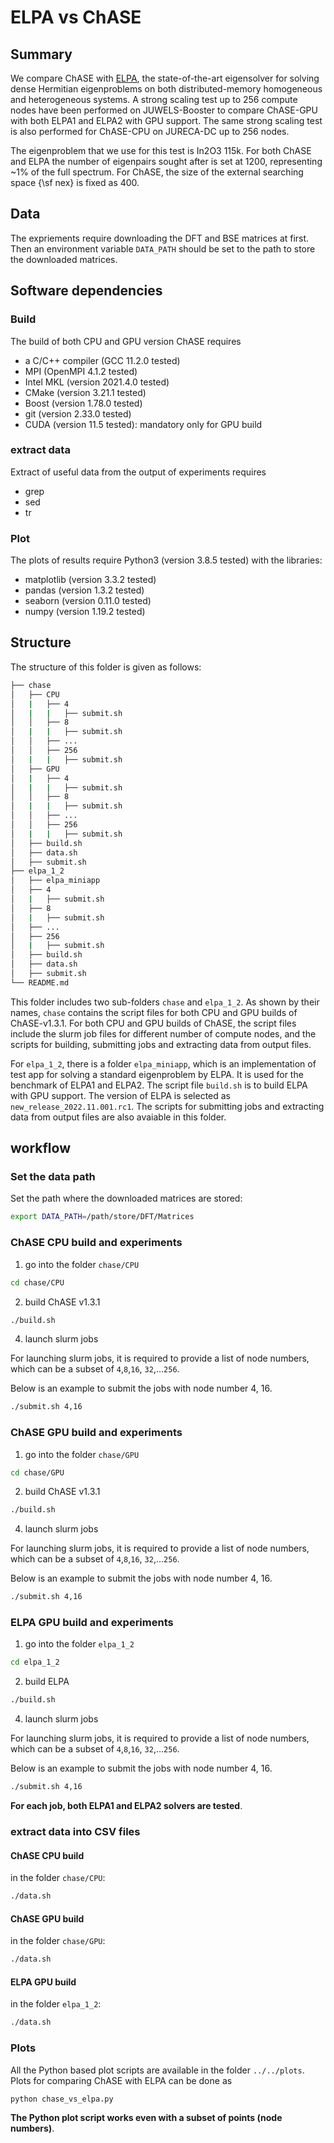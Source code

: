 # ELPA vs ChASE

## Summary

We compare ChASE with [ELPA](https://elpa.mpcdf.mpg.de/), the state-of-the-art eigensolver for solving dense Hermitian eigenproblems on both distributed-memory homogeneous and heterogeneous systems. A strong scaling test up to 256 compute nodes have been performed on JUWELS-Booster to compare ChASE-GPU with both ELPA1 and ELPA2 with GPU support. The same strong scaling test is also performed for ChASE-CPU on JURECA-DC up to 256 nodes.

The eigenproblem that we use for this test is In2O3 115k. For both ChASE and ELPA the number of eigenpairs sought after is set at 1200, representing ~1% of the full spectrum. For ChASE, the size of the external searching space {\sf nex} is fixed as 400. 

## Data
The expriements require downloading the DFT and BSE matrices at first. Then an environment variable `DATA_PATH` should be set to the path to store the downloaded matrices.

## Software dependencies

### Build

The build of both CPU and GPU version ChASE requires

- a C/C++ compiler (GCC 11.2.0 tested)
- MPI (OpenMPI 4.1.2 tested)
- Intel MKL (version 2021.4.0 tested)
- CMake (version 3.21.1 tested)
- Boost (version 1.78.0 tested)
- git (version 2.33.0 tested)
- CUDA (version 11.5 tested): mandatory only for GPU build

### extract data

Extract of useful data from the output of experiments requires

- grep
- sed
- tr

### Plot

The plots of results require Python3 (version 3.8.5 tested) with the libraries:

- matplotlib (version 3.3.2 tested)
- pandas (version 1.3.2 tested)
- seaborn (version 0.11.0 tested)
- numpy (version 1.19.2 tested)

## Structure

The structure of this folder is given as follows:

```bash
├── chase
│   ├── CPU
│   |	├── 4
│   |	|   ├── submit.sh
│   │ 	├── 8
│   |	|   ├── submit.sh
│   │ 	├── ...
│   │ 	├── 256
│   |	|   ├── submit.sh
│   ├── GPU
│   |	├── 4
│   |	|   ├── submit.sh
│   │ 	├── 8
│   |	|   ├── submit.sh
│   │ 	├── ...
│   │ 	├── 256
│   |	|   ├── submit.sh
│   ├── build.sh
│   ├── data.sh
│   ├── submit.sh
├── elpa_1_2
│   ├── elpa_miniapp
│   ├── 4
│   |   ├── submit.sh
│   ├── 8
│   |   ├── submit.sh
│   ├── ...
│   ├── 256
│   |   ├── submit.sh
│   ├── build.sh
│   ├── data.sh
│   ├── submit.sh
└── README.md
```

This folder includes two sub-folders `chase` and `elpa_1_2`. As shown by their names, `chase` contains the script files for both CPU and GPU builds of ChASE-v1.3.1. For both CPU and GPU builds of ChASE, the script files include the slurm job files for different number of compute nodes, and the scripts for building, submitting jobs and extracting data from output files.

For `elpa_1_2`, there is a folder `elpa_miniapp`, which is an implementation of test app for solving a standard eigenproblem by ELPA. It is used for the benchmark of ELPA1 and ELPA2. The script file `build.sh` is to build ELPA with GPU support. The version of ELPA is selected as `new_release_2022.11.001.rc1`. The scripts for submitting jobs and extracting data from output files are also avaiable in this folder.


## workflow

### Set the data path

Set the path where the downloaded matrices are stored:

```bash
export DATA_PATH=/path/store/DFT/Matrices
```


### ChASE CPU build and experiments

1. go into the folder `chase/CPU`

```bash
cd chase/CPU
```

2. build ChASE v1.3.1

```bash
./build.sh
```

4. launch slurm jobs

For launching slurm jobs, it is required to provide a list of node numbers, which can be a subset of `4`,`8`,`16`, `32`,...`256`.

Below is an example to submit the jobs with node number 4, 16.

```bash
./submit.sh 4,16
```
### ChASE GPU build and experiments

1. go into the folder `chase/GPU`

```bash
cd chase/GPU
```

2. build ChASE v1.3.1

```bash
./build.sh
```

4. launch slurm jobs

For launching slurm jobs, it is required to provide a list of node numbers, which can be a subset of `4`,`8`,`16`, `32`,...`256`.

Below is an example to submit the jobs with node number 4, 16.

```bash
./submit.sh 4,16
```

### ELPA GPU build and experiments

1. go into the folder `elpa_1_2`

```bash
cd elpa_1_2
```

2. build ELPA

```bash
./build.sh
```

4. launch slurm jobs

For launching slurm jobs, it is required to provide a list of node numbers, which can be a subset of `4`,`8`,`16`, `32`,...`256`.

Below is an example to submit the jobs with node number 4, 16.

```bash
./submit.sh 4,16
```
**For each job, both ELPA1 and ELPA2 solvers are tested**. 

### extract data into CSV files

#### ChASE CPU build

in the folder `chase/CPU`:

```bash
./data.sh
```

#### ChASE GPU build

in the folder `chase/GPU`:

```bash
./data.sh
```

#### ELPA GPU build

in the folder `elpa_1_2`:

```bash
./data.sh
```

### Plots

All the Python based plot scripts are available in the folder `../../plots`.
Plots for comparing ChASE with ELPA can be done as

```bash
python chase_vs_elpa.py
```

**The Python plot script works even with a subset of points (node numbers)**.
